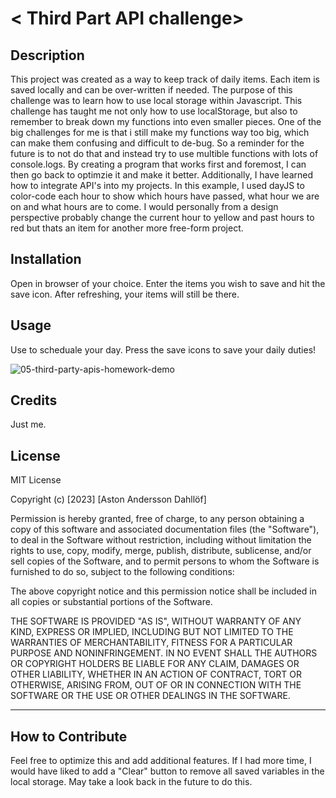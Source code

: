 

# < Third Part API challenge>

## Description

This project was created as a way to keep track of daily items. Each item is saved locally and can be over-written if needed. The purpose of this challenge was to learn how to use local storage within Javascript. This challenge has taught me not only how to use localStorage, but also to remember to break down my functions into even smaller pieces. One of the big challenges for me is that i still make my functions way too big, which can make them confusing and difficult to de-bug. So a reminder for the future is to not do that and instead try to use multible functions with lots of console.logs. By creating a program that works first and foremost, I can then go back to optimzie it and make it better. Additionally, I have learned how to integrate API's into my projects. In this example, I used dayJS to color-code each hour to show which hours have passed, what hour we are on and what hours are to come. I would personally from a design perspective probably change the current hour to yellow and past hours to red but thats an item for another more free-form project.

## Installation

Open in browser of your choice. Enter the items you wish to save and hit the save icon. After refreshing, your items will still be there.


## Usage

Use to scheduale your day. Press the save icons to save your daily duties!


![05-third-party-apis-homework-demo](https://github.com/Valleyleaf/Third-party-API-Challenge/assets/137734906/fd803a55-d574-4b3b-8c52-e3d195f897b6)


## Credits

Just me.

## License

MIT License

Copyright (c) [2023] [Aston Andersson Dahllöf]

Permission is hereby granted, free of charge, to any person obtaining a copy of this software and associated documentation files (the "Software"), to deal in the Software without restriction, including without limitation the rights to use, copy, modify, merge, publish, distribute, sublicense, and/or sell copies of the Software, and to permit persons to whom the Software is furnished to do so, subject to the following conditions:

The above copyright notice and this permission notice shall be included in all copies or substantial portions of the Software.

THE SOFTWARE IS PROVIDED "AS IS", WITHOUT WARRANTY OF ANY KIND, EXPRESS OR IMPLIED, INCLUDING BUT NOT LIMITED TO THE WARRANTIES OF MERCHANTABILITY, FITNESS FOR A PARTICULAR PURPOSE AND NONINFRINGEMENT. IN NO EVENT SHALL THE AUTHORS OR COPYRIGHT HOLDERS BE LIABLE FOR ANY CLAIM, DAMAGES OR OTHER LIABILITY, WHETHER IN AN ACTION OF CONTRACT, TORT OR OTHERWISE, ARISING FROM, OUT OF OR IN CONNECTION WITH THE SOFTWARE OR THE USE OR OTHER DEALINGS IN THE SOFTWARE.

---

## How to Contribute

Feel free to optimize this and add additional features. If I had more time, I would have liked to add a "Clear" button to remove all saved variables in the local storage. May take a look back in the future to do this.
